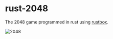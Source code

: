 rust-2048
=========

The 2048 game programmed in rust using [rustbox](https://github.com/gchp/rustbox).

![2048](https://cloud.githubusercontent.com/assets/119919/9983806/b692b8de-5fd8-11e5-81c1-1ee823cf8283.png)
